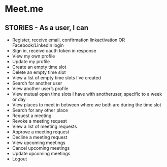 # Meet.me

## STORIES - As a user, I can

* Register, receive email, confirmation linkactivation OR Facebook/LinkedIn login
* Sign in, receive oauth token in response
* View my own profile
* Update my profile
* Create an empty time slot
* Delete an empty time slot
* View a list of empty time slots I’ve created
* Search for another user
* View another user’s profile
* View mutual open time slots I have with anotheruser, specific to a week or day
* View places to meet in between where we both are during the time slot
* Search for any other place
* Request a meeting
* Revoke a meeting request
* View a list of meeting requests
* Approve a meeting request
* Decline a meeting request
* View upcoming meetings
* Cancel upcoming meetings
* Update upcoming meetings
* Logout

